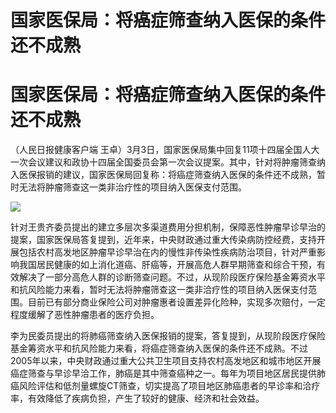 # 国家医保局：将癌症筛查纳入医保的条件还不成熟

# 国家医保局：将癌症筛查纳入医保的条件还不成熟

（人民日报健康客户端
王卓）3月3日，国家医保局集中回复11项十四届全国人大一次会议建议和政协十四届全国委员会第一次会议提案。其中，针对将肿瘤筛查纳入医保报销的建议，国家医保局回复称：将癌症筛查纳入医保的条件还不成熟，暂时无法将肿瘤筛查这一类非治疗性的项目纳入医保支付范围。

![](https://inews.gtimg.com/om_bt/O1QBAdSb2g-pjhheh0HCThykObaBNWKk-_9fnUBsIENLAAA/1000)

针对王贵齐委员提出的建立多层次多渠道费用分担机制，保障恶性肿瘤早诊早治的提案，国家医保局答复提到，近年来，中央财政通过重大传染病防控经费，支持开展包括农村高发地区肿瘤早诊早治在内的慢性非传染性疾病防治项目，针对严重影响我国居民健康的如上消化道癌、肝癌等，开展高危人群早期筛查和综合干预，有效解决了一部分高危人群的诊断筛查问题。不过，从现阶段医疗保险基金筹资水平和抗风险能力来看，暂时无法将肿瘤筛查这一类非洽疗性的项目纳入医保支付范围。目前已有部分商业保险公司对肿瘤惠者设置差异化险种，实现多次赔付，一定程度缓解了恶性肿瘤患者的医疗负担。

李为民委员提出的将肺癌筛查纳入医保报销的提案，答复提到，从现阶段医疗保险基金筹资水平和抗风险能力来看，将癌症筛查纳入医保的条件还不成熟。不过2005年以来，中央财政通过重大公共卫生项目支持农村高发地区和城市地区开展癌症筛查与早诊早洽工作，肺癌是其中筛查癌种之一。每年为项目地区居民提供肺癌风险评估和低剂量螺旋CT筛查，切实提高了项目地区肺癌患者的早诊率和洽疗率，有效降低了疾病负担，产生了较好的健康、经济和社会效益。

